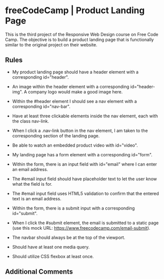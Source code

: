 # freeCodeCamp | Product Landing Page

This is the third project of the Responsive Web Design course on Free Code Camp. The objective is to build a product landing page that is functionally similar to the original project on their website.

## Rules

- My product landing page should have a header element with a corresponding id="header".

- An image within the header element with a corresponding id="header-img". A company logo would make a good image here.

- Within the #header element I should see a nav element with a corresponding id="nav-bar".

- Have at least three clickable elements inside the nav element, each with the class nav-link.

- When I click a .nav-link button in the nav element, I am taken to the corresponding section of the landing page.

- Be able to watch an embedded product video with id="video".

- My landing page has a form element with a corresponding id="form".

- Within the form, there is an input field with id="email" where I can enter an email address.

- The #email input field should have placeholder text to let the user know what the field is for.

- The #email input field uses HTML5 validation to confirm that the entered text is an email address.

- Within the form, there is a submit input with a corresponding id="submit".

- When I click the #submit element, the email is submitted to a static page (use this mock URL: https://www.freecodecamp.com/email-submit).

- The navbar should always be at the top of the viewport.

- Should have at least one media query.

- Should utilize CSS flexbox at least once.

## Additional Comments
